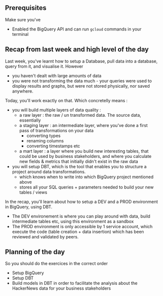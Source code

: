 ## Prerequisites

Make sure you've
- Enabled the BigQuery API and can run `gcloud` commands in your terminal

## Recap from last week and high level of the day

Last week, you've learnt how to setup a Database, pull data into a database, query from it, and visualise it. However

- you haven't dealt with large amounts of data
- you were not transforming the data much - your queries were used to display results and graphs, but were not stored physically, nor saved anywhere.

Today, you'll work exactly on that. Which concretelly means :
- you will build multiple layers of data quality :
  - a raw layer : the raw / un transformed data. The source data, essentially
  - a staging layer : an intermediate layer, where you've done a first pass of transformations on your data
    - converting types
    - renaming columns
    - converting timestamps etc
  - a mart layer : a layer where you build new interesting tables, that could be used by business stakeholders, and where you calculate new fields & metrics that initially didn't exist in the raw data
- you will setup DBT, which is the tool that enables you to structure a project around data transformations.
  - which knows when to write into which BigQuery project mentioned above
  - stores all your SQL queries + parameters needed to build your new tables / views

In the recap, you'll learn about how to setup a DEV and a PROD environment in BigQuery, using DBT.
- The DEV environement is where you can play around with data, build intermediate tables etc, using this environment as a sandbox
- The PROD environment is only accessible by 1 service account, which execute the code (table creation + data insertion) which has been reviewed and validated by peers.

## Planning of the day

So you should do the exercices in the correct order
- Setup BigQuery
- Setup DBT
- Build models in DBT in order to facilitate the analysis about the HackerNews data for your business stakeholders
